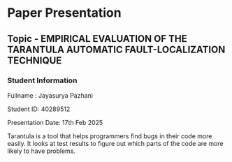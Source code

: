 # Paper Presentation
## Topic - EMPIRICAL EVALUATION OF THE TARANTULA AUTOMATIC FAULT-LOCALIZATION TECHNIQUE

### Student Information
Fullname : Jayasurya Pazhani

Student ID: 40289512

Presentation Date: 17th Feb 2025

Tarantula is a tool that helps programmers find bugs in their code more easily. It looks at test results to figure out which parts of the code are more likely to have problems.
